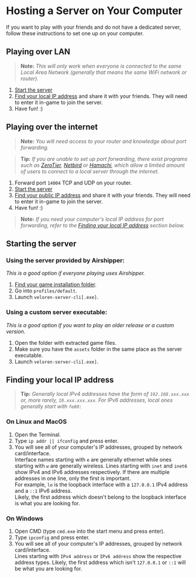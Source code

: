 # Hosting a Server on Your Computer
If you want to play with your friends and do not have a dedicated server, follow these instructions to set one up on your computer. 

## Playing over LAN
> **Note:** _This will only work when everyone is connected to the same Local Area Network (generally that means the same WiFi network or router)._

1. [Start the server](#starting-the-server)
2. [Find your local IP address](#finding-your-local-ip-address) and share it with your friends. They will need to enter it in-game to join the server.
3. Have fun! :)

## Playing over the internet
> **Note:** _You will need access to your router and knowledge about port forwarding._

> **Tip:** _If you are unable to set up port forwarding, there exist programs such as [ZeroTier](https://www.zerotier.com/), [Netbird](https://netbird.io/) or [Hamachi](https://vpn.net/), which allow a limited amount of users to connect to a local server through the internet._

1. Forward port `14004` TCP and UDP on your router.
2. [Start the server](#starting-the-server)
3. [Find your public IP address](https://www.showmyipaddress.eu/) and share it with your friends. They will need to enter it in-game to join the server.
4. Have fun! :)

> **Note:** _If you need your computer's local IP address for port forwarding, refer to the [Finding your local IP address](#finding-your-local-ip-address) section below._

## Starting the server
### Using the server provided by Airshipper:  
   *This is a good option if everyone playing uses Airshipper.*
   1. [Find your game installation folder](../airshipper.md#files).
   2. Go into `profiles/default`.
   3. Launch `veloren-server-cli[.exe]`.
### Using a custom server executable:  
   *This is a good option if you want to play an older release or a custom version.*
   1. Open the folder with extracted game files.
   2. Make sure you have the `assets` folder in the same place as the server executable.
   3. Launch `veloren-server-cli[.exe]`.

## Finding your local IP address
> **Tip:** _Generally local IPv4 addresses have the form of `192.168.xxx.xxx` or, more rarely, `10.xxx.xxx.xxx`. For IPv6 addresses, local ones generally start with `fe80:`_

### On Linux and MacOS
1. Open the Terminal.
2. Type `ip addr || ifconfig` and press enter.
3. You will see all of your computer's IP addresses, grouped by network card/interface.  
Interface names starting with `e` are generally ethernet while ones starting with `w` are generally wireless.
Lines starting with `inet` and `inet6` show IPv4 and IPv6 addresses respectively. If there are multiple addresses in one line, only the first is important.  
For example, `lo` is the loopback interface with a `127.0.0.1` IPv4 address and a `::1` IPv6 address.  
Likely, the first address which doesn't belong to the loopback interface is what you are looking for.

### On Windows
1. Open CMD (type `cmd.exe` into the start menu and press enter).
2. Type `ipconfig` and press enter.
3. You will see all of your computer's IP addresses, grouped by network card/interface.  
Lines starting with `IPv4 address` or `IPv6 address` show the respective address types.
Likely, the first address which isn't `127.0.0.1` or `::1` will be what you are looking for.
